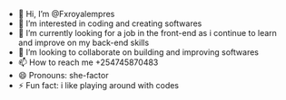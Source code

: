 - 👋 Hi, I’m @Fxroyalempres
- 👀 I’m interested in coding and creating softwares
- 🌱 I’m currently looking for a job in the front-end as i continue to learn and improve on my back-end skills
- 💞️ I’m looking to collaborate on building and improving softwares
- 📫 How to reach me +254745870483
- 😄 Pronouns: she-factor
- ⚡ Fun fact: i like playing around with codes

<!---
Fxroyalempres/Fxroyalempres is a ✨ special ✨ repository because its `README.md` (this file) appears on your GitHub profile.
You can click the Preview link to take a look at your changes.
--->
